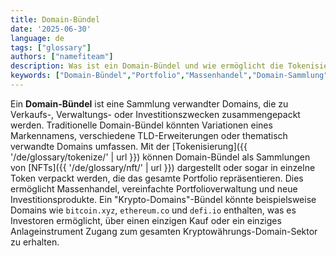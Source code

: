 ```yaml
---
title: Domain-Bündel
date: '2025-06-30'
language: de
tags: ["glossary"]
authors: ["namefiteam"]
description: Was ist ein Domain-Bündel und wie ermöglicht die Tokenisierung die Portfolioverwaltung?
keywords: ["Domain-Bündel","Portfolio","Massenhandel","Domain-Sammlung","Asset-Management"]
---
```



Ein **Domain-Bündel** ist eine Sammlung verwandter Domains, die zu Verkaufs-, Verwaltungs- oder Investitionszwecken zusammengepackt werden. Traditionelle Domain-Bündel könnten Variationen eines Markennamens, verschiedene TLD-Erweiterungen oder thematisch verwandte Domains umfassen. Mit der [Tokenisierung]({{ '/de/glossary/tokenize/' | url }}) können Domain-Bündel als Sammlungen von [NFTs]({{ '/de/glossary/nft/' | url }}) dargestellt oder sogar in einzelne Token verpackt werden, die das gesamte Portfolio repräsentieren. Dies ermöglicht Massenhandel, vereinfachte Portfolioverwaltung und neue Investitionsprodukte. Ein "Krypto-Domains"-Bündel könnte beispielsweise Domains wie `bitcoin.xyz`, `ethereum.co` und `defi.io` enthalten, was es Investoren ermöglicht, über einen einzigen Kauf oder ein einziges Anlageinstrument Zugang zum gesamten Kryptowährungs-Domain-Sektor zu erhalten.